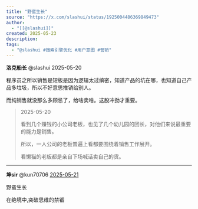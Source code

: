 ```yaml
---
title: "野蛮生长"
source: "https://x.com/slashui/status/1925004486369849473"
author:
  - "[[@slashui]]"
created: 2025-05-23
description:
tags:
  - "@slashui #搜索引擎优化 #用户意图 #营销"
---
```

**洛克船长** @slashui 2025-05-20

程序员之所以销售是短板是因为逻辑太过缜密，知道产品的坑在哪，也知道自己产品多垃圾，所以不好意思推销给别人。

而纯销售就没那么多顾忌了，给啥卖啥。这股冲劲才重要。

> 2025-05-20
> 
> 看到几个赚钱的小公司老板，也见了几个幼儿园的团长，对他们来说最重要的能力是销售。
> 
> 所以，一人公司的老板普遍上看都要围绕着销售工作展开。
> 
> 看懒猫的老板都是亲自下场喊话卖自己的货。

---

**坤sir** @kun70706 [2025-05-21](https://x.com/kun70706/status/1925084419037266172)

野蛮生长

在绝境中,突破思维的禁锢